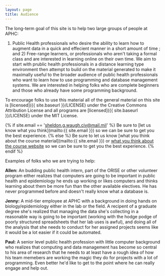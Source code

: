 ```yaml
---
layout: page
title: Audience
---
```


The long-term goal of this site is to help two large groups of people at APHC:
1) Public Health professionals who desire the ability to learn how to augment data in a quick and effecient manner in a short amount of time ; and 2) Free-range
learners, or professionals who aren't taking a formal class and are interested
in learning online on their own time. We aim to start with prublic health professionals in a distance learning type environment then attempt to build on the material generated to make
it maximally useful to the broader audience of public health professionals who want to
learn how to use programming and database management systems. We are
interested in helping folks who are complete beginners and those who
already have some programming background.

To encourage folks to use this material all of the general material on this
site is [licensed]({{ site.baseurl }}/LICENSE) under the Creative Commons Attribution License and all programs are [licensed]({{ site.baseurl }}/LICENSE) under the MIT License. 

{% if site.email == 'sheldon.g.waugh.civ@mail.mil' %}
Be sure to [let us know what you think](mailto:{{ site.email }}) so we can be sure to get you the best experience.
{% else %}
Be sure to let us know [what you think about the course material](mailto:{{ site.email }}) or [what you think about the course website](mailto:sheldon.g.waugh.civ@mail.mil) so we can be sure to get you the best experience.
{% endif %}

Examples of folks who we are trying to help:

**Allen:** An budding public health intern, part of the ORISE or other volunteer program
either realizes that computers are going to be important in public
health and epidemiology he ends up working or likes computers and thinks
learning about them be more fun than the other available electives. He
has never programmed before and doesn't really know what a database is.

**Jenny:** A mid-tier employee at APHC with a background in doing hands on
biology/epidemiology either in the lab or the field. A recipent of a graduate degree 
she's realized that managing the data she's collecting in a
reasonable way is going to be important (working with the hodge podge of
poorly structured spreadsheets that her lab uses is awful), and doing
all of the analysis that she needs to conduct for her assigned projects seems
like it would be a lot easier if it could be automated.

**Paul:** A senior level public health profession with little computer background 
who realizes that computing and data management has become so central to his area of research 
that he needs to at least have a rough idea of how his team memebers are working the
magic they do for projects with a lot of programming. Even better he'd
like to get to the point where he can really engage and help out.
